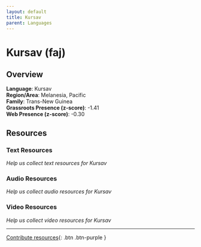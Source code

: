 ```yaml
---
layout: default
title: Kursav
parent: Languages
---
```


# Kursav (faj)

## Overview

**Language**: Kursav  
**Region/Area**: Melanesia, Pacific  
**Family**: Trans-New Guinea  
**Grassroots Presence (z-score)**: -1.41  
**Web Presence (z-score)**: -0.30  

## Resources

### Text Resources
*Help us collect text resources for Kursav*

### Audio Resources
*Help us collect audio resources for Kursav*

### Video Resources
*Help us collect video resources for Kursav*

---

[Contribute resources](https://forms.office.com/e/1SfLJx3u1r){: .btn .btn-purple }
